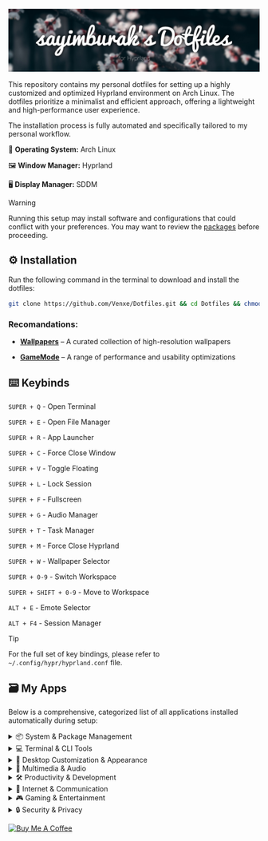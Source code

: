 [![Wallpaper Preview](banner1.jpg)](http://github.com/sayimburak/wallpapers?tab=readme-ov-file#categories)

This repository contains my personal dotfiles for setting up a highly customized and optimized Hyprland environment on Arch Linux. The dotfiles prioritize a minimalist and efficient approach, offering a lightweight and high-performance user experience.

The installation process is fully automated and specifically tailored to my personal workflow.

🐧 **Operating System:** Arch Linux

🖼️ **Window Manager:** Hyprland

🖥️ **Display Manager:** SDDM

> [!WARNING]  
> Running this setup may install software and configurations that could conflict with your preferences. You may want to review the [packages](https://github.com/Venxe/Dotfiles/tree/main/installers) before proceeding.


## ⚙️ Installation

Run the following command in the terminal to download and install the dotfiles:
```bash
git clone https://github.com/Venxe/Dotfiles.git && cd Dotfiles && chmod +x installers/install.sh && ./installers/install.sh
```

### Recomandations:

- [**Wallpapers**](https://github.com/sayimburak/wallpapers) – A curated collection of high-resolution wallpapers

- [**GameMode**](https://github.com/FeralInteractive/gamemode) – A range of performance and usability optimizations


## ⌨️ Keybinds

`SUPER + Q`  - Open Terminal

`SUPER + E`  - Open File Manager

`SUPER + R`  - App Launcher

`SUPER + C`  - Force Close Window

`SUPER + V`  - Toggle Floating

`SUPER + L`  - Lock Session

`SUPER + F`  - Fullscreen

`SUPER + G`  - Audio Manager

`SUPER + T`  - Task Manager

`SUPER + M` - Force Close Hyprland

`SUPER + W`  - Wallpaper Selector

`SUPER + 0-9` - Switch Workspace

`SUPER + SHIFT + 0-9` - Move to Workspace

`ALT + E`  - Emote Selector

`ALT + F4`  - Session Manager

> [!Tip]
> For the full set of key bindings, please refer to `~/.config/hypr/hyprland.conf` file.


## 🗃️ My Apps

Below is a comprehensive, categorized list of all applications installed automatically during setup:

<details>
<summary>📦 System & Package Management</summary>

- **pacman-contrib**
- **rsync**
- **thunar**
- **flatpak**
- **gvfs**
- **libgsf**
- **tumbler**
- **ffmpegthumbnailer**
- **cpio**
- **bleachbit**
- **brightnessctl**
- **gnome-keyring**
- **gnome-network-displays**
- **bluez**
- **blueman**
- **wl-clip-persist**
- **hypridle**
- **hyprpicker**
- **hyprlock**
- **com.github.tchx84.Flatseal**
- **io.github.flattool.Warehouse**
- **com.rustdesk.RustDesk**
</details>

<details>
<summary>💻 Terminal & CLI Tools</summary>

- **fish**
- **starship**
- **fastfetch**
- **myfetch**
- **eza**
- **fd**
- **btop**
- **nnn**
- **less**
- **pulsemixer**
- **cava**
- **clock-rs-git**
</details>

<details>
<summary>🎨 Desktop Customization & Appearance</summary>

- **swww**
- **waybar**
- **swaync**
- **nwg-look**
- **materia-gtk-theme**
- **ttf-fira-sans**
- **ttf-firacode-nerd**
- **ttf-jetbrains-mono**
- **kora-icon-theme**
- **qogir-icon-theme**
- **python-pywal16**
- **python-pywalfox**
- **gammastep**
- **wlogout**
- **hyprshot**
- **pyprland**
</details>

<details>
<summary>🎥 Multimedia & Audio</summary>

- **mpv**
- **swayimg**
- **easyeffects**
- **lsp-plugins**
- **gst-plugins-bad**
- **calf**
- **obs-studio**
- **spotify**
- **ncspot**
- **yt-dlp**
</details>

<details>
<summary>🛠️ Productivity & Development</summary>

- **libreoffice-fresh**
- **thunderbird**
- **obsidian**
- **xarchiver**
- **7zip**
- **code**
- **neovim**
- **cmake**
- **meson**
- **io.github.shiftey.Desktop**
- **io.github.Qalculate**
</details>

<details>
<summary>💬 Internet & Communication</summary>

- **discord**
- **qbittorrent**
- **org.localsend.localsend_app**
- **org.telegram.desktop**
- **it.mijorus.smile**
- **io.github.halfmexican.Mingle**
</details>

<details>
<summary>🎮 Gaming & Entertainment</summary>

- **steam**
- **lutris**
- **bastet**
- **cmatrix**
- **pipes-rs**
- **lolcat**
- **asciiquarium**
- **com.heroicgameslauncher.hgl**
- **com.vysp3r.ProtonPlus**
</details>

<details>
<summary>🔒 Security & Privacy</summary>
  
- **bitwarden**
- **io.ente.auth**
- **com.protonvpn.www**
- **org.torproject.torbrowser-launcher**
</details>

<a href="https://www.buymeacoffee.com/sayimburak" target="_blank"><img src="https://cdn.buymeacoffee.com/buttons/v2/default-yellow.png" alt="Buy Me A Coffee" style="height: 28px !important;" ></a>
